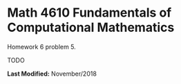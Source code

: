 # Math 4610 Fundamentals of Computational Mathematics
Homework 6 problem 5.

TODO

**Last Modified:** November/2018